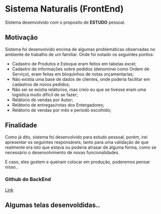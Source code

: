 
# Sistema Naturalis (FrontEnd)

Sistema desenvolvido com o proposito de **ESTUDO** pessoal.

## Motivação

Sistema foi desenvolvido encima de algumas problemáticas observadas no ambiente de trabalho de um familiar. Onde foi notado os seguintes pontos: 
- Cadastro de Produtos e Estoque eram feitos em tabelas excel;
- Cadastro de informações sobre pedidos (denominei como Ordem de Serviço), eram feitas em bloquinhos de notas orçamentarias;
- Não existia uma base de dados de clientes, onde poderia facilitar em cadastros de novos pedidos;
- Não sei se existia relátorios, mas creio eu que se tivesse eram uma logistica muito dificil de se fazer;
- Relátorio de vendas por Autor;
- Relátorio de entregas/rotas dos Entergadores;
- Relátorio de vendas por mês e período escolhido;


## Finalidade

Como já dito, sistema foi desenvolvido para estudo pessoal, porém, irei apresentar os seguintes responsáveis, tanto para uma validação de que realmente era isto que estava ou poderia atrasar de alguma forma, como se necessário o desenvolvimento de novas funcionalidades.


E caso, eles gostem e queiram colocar em produção, poderemos pensar nisso..

### Github do BackEnd
[Link](https://github.com/jvrodrigs/naturalis-backend)

## Algumas telas desenvoldidas..
